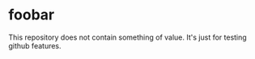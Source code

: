foobar
======

This repository does not contain something of value. It's just for testing github features.
